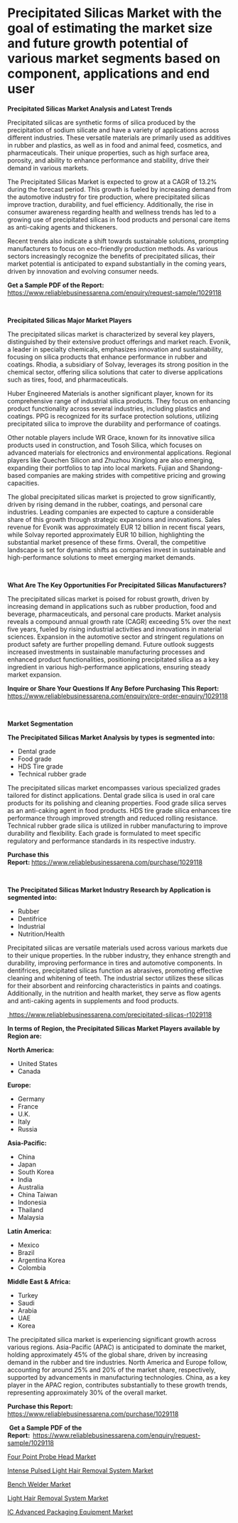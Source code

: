 <p><h1>Precipitated Silicas Market with the goal of estimating the market size and future growth potential of various market segments based on component, applications and end user</h1></p><p><strong>Precipitated Silicas Market Analysis and Latest Trends</strong></p>
<p><p>Precipitated silicas are synthetic forms of silica produced by the precipitation of sodium silicate and have a variety of applications across different industries. These versatile materials are primarily used as additives in rubber and plastics, as well as in food and animal feed, cosmetics, and pharmaceuticals. Their unique properties, such as high surface area, porosity, and ability to enhance performance and stability, drive their demand in various markets.</p><p>The Precipitated Silicas Market is expected to grow at a CAGR of 13.2% during the forecast period. This growth is fueled by increasing demand from the automotive industry for tire production, where precipitated silicas improve traction, durability, and fuel efficiency. Additionally, the rise in consumer awareness regarding health and wellness trends has led to a growing use of precipitated silicas in food products and personal care items as anti-caking agents and thickeners.</p><p>Recent trends also indicate a shift towards sustainable solutions, prompting manufacturers to focus on eco-friendly production methods. As various sectors increasingly recognize the benefits of precipitated silicas, their market potential is anticipated to expand substantially in the coming years, driven by innovation and evolving consumer needs.</p></p>
<p><strong>Get a Sample PDF of the Report:&nbsp;</strong> <a href="https://www.reliablebusinessarena.com/enquiry/request-sample/1029118?utm_campaign=1835&utm_medium=2&utm_source=Github&utm_content=ia&utm_term=03122024&utm_id=precipitated-silicas">https://www.reliablebusinessarena.com/enquiry/request-sample/1029118</a></p>
<p>&nbsp;</p>
<p><strong>Precipitated Silicas Major Market Players</strong></p>
<p><p>The precipitated silicas market is characterized by several key players, distinguished by their extensive product offerings and market reach. Evonik, a leader in specialty chemicals, emphasizes innovation and sustainability, focusing on silica products that enhance performance in rubber and coatings. Rhodia, a subsidiary of Solvay, leverages its strong position in the chemical sector, offering silica solutions that cater to diverse applications such as tires, food, and pharmaceuticals.</p><p>Huber Engineered Materials is another significant player, known for its comprehensive range of industrial silica products. They focus on enhancing product functionality across several industries, including plastics and coatings. PPG is recognized for its surface protection solutions, utilizing precipitated silica to improve the durability and performance of coatings.</p><p>Other notable players include WR Grace, known for its innovative silica products used in construction, and Tosoh Silica, which focuses on advanced materials for electronics and environmental applications. Regional players like Quechen Silicon and Zhuzhou Xinglong are also emerging, expanding their portfolios to tap into local markets. Fujian and Shandong-based companies are making strides with competitive pricing and growing capacities.</p><p>The global precipitated silicas market is projected to grow significantly, driven by rising demand in the rubber, coatings, and personal care industries. Leading companies are expected to capture a considerable share of this growth through strategic expansions and innovations. Sales revenue for Evonik was approximately EUR 12 billion in recent fiscal years, while Solvay reported approximately EUR 10 billion, highlighting the substantial market presence of these firms. Overall, the competitive landscape is set for dynamic shifts as companies invest in sustainable and high-performance solutions to meet emerging market demands.</p></p>
<p>&nbsp;</p>
<p><strong>What Are The Key Opportunities For Precipitated Silicas Manufacturers?</strong></p>
<p><p>The precipitated silicas market is poised for robust growth, driven by increasing demand in applications such as rubber production, food and beverage, pharmaceuticals, and personal care products. Market analysis reveals a compound annual growth rate (CAGR) exceeding 5% over the next five years, fueled by rising industrial activities and innovations in material sciences. Expansion in the automotive sector and stringent regulations on product safety are further propelling demand. Future outlook suggests increased investments in sustainable manufacturing processes and enhanced product functionalities, positioning precipitated silica as a key ingredient in various high-performance applications, ensuring steady market expansion.</p></p>
<p><strong>Inquire or Share Your Questions If Any Before Purchasing This Report:</strong> <a href="https://www.reliablebusinessarena.com/enquiry/pre-order-enquiry/1029118?utm_campaign=1835&utm_medium=2&utm_source=Github&utm_content=ia&utm_term=03122024&utm_id=precipitated-silicas">https://www.reliablebusinessarena.com/enquiry/pre-order-enquiry/1029118</a></p>
<p>&nbsp;</p>
<p><strong>Market Segmentation</strong></p>
<p><strong>The Precipitated Silicas Market Analysis by types is segmented into:</strong></p>
<p><ul><li>Dental grade</li><li>Food grade</li><li>HDS Tire grade</li><li>Technical rubber grade</li></ul></p>
<p><p>The precipitated silicas market encompasses various specialized grades tailored for distinct applications. Dental grade silica is used in oral care products for its polishing and cleaning properties. Food grade silica serves as an anti-caking agent in food products. HDS tire grade silica enhances tire performance through improved strength and reduced rolling resistance. Technical rubber grade silica is utilized in rubber manufacturing to improve durability and flexibility. Each grade is formulated to meet specific regulatory and performance standards in its respective industry.</p></p>
<p><strong>Purchase this Report:&nbsp;</strong><a href="https://www.reliablebusinessarena.com/purchase/1029118?utm_campaign=1835&utm_medium=2&utm_source=Github&utm_content=ia&utm_term=03122024&utm_id=precipitated-silicas">https://www.reliablebusinessarena.com/purchase/1029118</a></p>
<p>&nbsp;</p>
<p><strong>The Precipitated Silicas Market Industry Research by Application is segmented into:</strong></p>
<p><ul><li>Rubber</li><li>Dentifrice</li><li>Industrial</li><li>Nutrition/Health</li></ul></p>
<p><p>Precipitated silicas are versatile materials used across various markets due to their unique properties. In the rubber industry, they enhance strength and durability, improving performance in tires and automotive components. In dentifrices, precipitated silicas function as abrasives, promoting effective cleaning and whitening of teeth. The industrial sector utilizes these silicas for their absorbent and reinforcing characteristics in paints and coatings. Additionally, in the nutrition and health market, they serve as flow agents and anti-caking agents in supplements and food products.</p></p>
<p><a href="https://www.reliablebusinessarena.com/precipitated-silicas-r1029118?utm_campaign=1835&utm_medium=2&utm_source=Github&utm_content=ia&utm_term=03122024&utm_id=precipitated-silicas">&nbsp;https://www.reliablebusinessarena.com/precipitated-silicas-r1029118</a></p>
<p><strong>In terms of Region, the Precipitated Silicas Market Players available by Region are:</strong></p>
<p>
    <p> <strong> North America: </strong>
        <ul>
            <li>United States</li>
            <li>Canada</li>
        </ul>
        </p> 
    <p> <strong> Europe: </strong>
        <ul>
            <li>Germany</li>
            <li>France</li>
            <li>U.K.</li>
            <li>Italy</li>
            <li>Russia</li>
        </ul>
        </p> 
    <p> <strong> Asia-Pacific: </strong>
        <ul>
            <li>China</li>
            <li>Japan</li>
            <li>South Korea</li>
            <li>India</li>
            <li>Australia</li>
            <li>China Taiwan</li>
            <li>Indonesia</li>
            <li>Thailand</li>
            <li>Malaysia</li>
        </ul>
        </p> 
    <p> <strong> Latin America: </strong>
        <ul>
            <li>Mexico</li>
            <li>Brazil</li>
            <li>Argentina Korea</li>
            <li>Colombia</li>
        </ul>
        </p> 
    <p> <strong> Middle East & Africa: </strong>
        <ul>
            <li>Turkey</li>
            <li>Saudi</li>
            <li>Arabia</li>
            <li>UAE</li>
            <li>Korea</li>
        </ul>
    </p>
    </p>
<p><p>The precipitated silica market is experiencing significant growth across various regions. Asia-Pacific (APAC) is anticipated to dominate the market, holding approximately 45% of the global share, driven by increasing demand in the rubber and tire industries. North America and Europe follow, accounting for around 25% and 20% of the market share, respectively, supported by advancements in manufacturing technologies. China, as a key player in the APAC region, contributes substantially to these growth trends, representing approximately 30% of the overall market.</p></p>
<p><strong>Purchase this Report: </strong><a href="https://www.reliablebusinessarena.com/purchase/1029118?utm_campaign=1835&utm_medium=2&utm_source=Github&utm_content=ia&utm_term=03122024&utm_id=precipitated-silicas">https://www.reliablebusinessarena.com/purchase/1029118</a></p>
<p>&nbsp;<strong>Get a Sample PDF of the Report:&nbsp;&nbsp;</strong><a href="https://www.reliablebusinessarena.com/enquiry/request-sample/1029118?utm_campaign=1835&utm_medium=2&utm_source=Github&utm_content=ia&utm_term=03122024&utm_id=precipitated-silicas">https://www.reliablebusinessarena.com/enquiry/request-sample/1029118</a></p>
<p><strong></strong></p>
<p><p><a href="https://www.linkedin.com/pulse/insights-four-point-probe-head-market-players-size-geographical-d0vve?utm_campaign=1835&utm_medium=2&utm_source=Github&utm_content=ia&utm_term=03122024&utm_id=precipitated-silicas">Four Point Probe Head Market</a></p><p><a href="https://issuu.com/reportprime-2/docs/intense-pulsed-light-hair-removal-system-market-si?utm_campaign=1835&utm_medium=2&utm_source=Github&utm_content=ia&utm_term=03122024&utm_id=precipitated-silicas">Intense Pulsed Light Hair Removal System Market</a></p><p><a href="https://www.linkedin.com/pulse/bench-welder-market-size-share-analysis-growth-trends-glyue?utm_campaign=1835&utm_medium=2&utm_source=Github&utm_content=ia&utm_term=03122024&utm_id=precipitated-silicas">Bench Welder Market</a></p><p><a href="https://issuu.com/reportprime-2/docs/light-hair-removal-system-market-size-2030.pptx?utm_campaign=1835&utm_medium=2&utm_source=Github&utm_content=ia&utm_term=03122024&utm_id=precipitated-silicas">Light Hair Removal System Market</a></p><p><a href="https://github.com/XavierTyler76/Market-Research-Report-List-1/blob/main/ic-advanced-packaging-equipment-market.md?utm_campaign=1835&utm_medium=2&utm_source=Github&utm_content=ia&utm_term=03122024&utm_id=precipitated-silicas">IC Advanced Packaging Equipment Market</a></p></p>